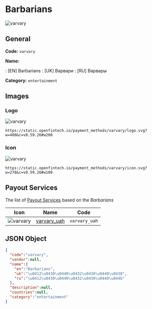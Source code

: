 
# Barbarians 
![varvary](https://static.openfintech.io/payment_methods/varvary/logo.svg?w=400&c=v0.59.26#w200)  

## General 
**Code:** `varvary` 
 
**Name:** 
 
:	[EN] Barbarians 
:	[UK] Варвари 
:	[RU] Варвары 
 
**Category:** `entertainment` 
 

## Images 

### Logo 
![varvary](https://static.openfintech.io/payment_methods/varvary/logo.svg?w=400&c=v0.59.26#w200)  

```
https://static.openfintech.io/payment_methods/varvary/logo.svg?w=400&c=v0.59.26#w200
```  

### Icon 
![varvary](https://static.openfintech.io/payment_methods/varvary/icon.svg?w=278&c=v0.59.26#w100)  

```
https://static.openfintech.io/payment_methods/varvary/icon.svg?w=278&c=v0.59.26#w100
```  

## Payout Services 
 
The list of [Payout Services](/payout-services/) based on the _Barbarians_ 

|Icon|Name|Code| 
|:---:|:---:|:---:| 
|![varvary](https://static.openfintech.io/payout_methods/varvary/icon.png?w=278&c=v0.59.26#w40) |[varvary_uah](/payout-services/varvary_uah/)|`varvary_uah`| 
 

## JSON Object 

```json
{
  "code":"varvary",
  "vendor":null,
  "name":{
    "en":"Barbarians",
    "uk":"\u0412\u0430\u0440\u0432\u0430\u0440\u0438",
    "ru":"\u0412\u0430\u0440\u0432\u0430\u0440\u044b"
  },
  "description":null,
  "countries":null,
  "category":"entertainment"
}
```  
